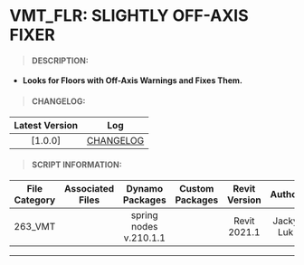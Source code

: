 # VMT_FLR: SLIGHTLY OFF-AXIS FIXER

> #### DESCRIPTION: 
- **Looks for Floors with Off-Axis Warnings and Fixes Them.**

> #### CHANGELOG:

| Latest Version | Log |
| :-------: | :----: | 
|[1.0.0] | [CHANGELOG](/_vmt/changelog/VMT_FLR_SlightlyOffAxis.md) |

> #### SCRIPT INFORMATION: 

| File Category| Associated Files | Dynamo Packages | Custom Packages | Revit Version | Author | Reviewed By |
| :-------: | :----: | :---: | :---: | :---: | :---: | :---: |
| 263_VMT |  | spring nodes v.210.1.1 |  | Revit 2021.1 | Jacky Luk | |

----------------------------------------------------------------
<!-- > #### SCRIPT: 
<img src="/_images/vmt/VMT_FLR_OffAxis.png">


------------------------------------------------------------------------------

> #### DEMO: 

<video width="1280" height="720" controls>
 <source src="/demo/.mp4" type="video/mp4">
</video>

#### INSTRUCTIONS:  -->